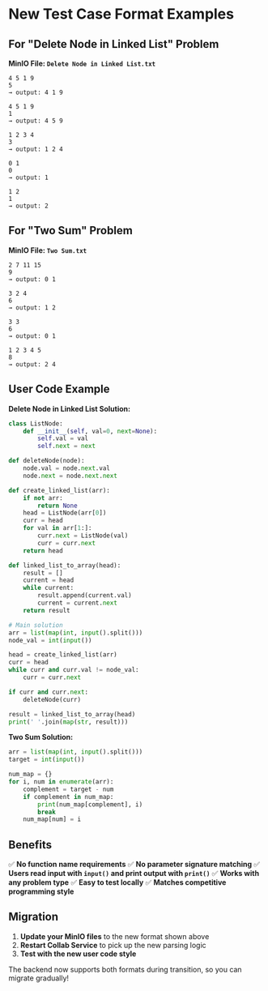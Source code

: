 # New Test Case Format Examples

## For "Delete Node in Linked List" Problem

**MinIO File: `Delete Node in Linked List.txt`**
```
4 5 1 9
5
→ output: 4 1 9

4 5 1 9
1
→ output: 4 5 9

1 2 3 4
3
→ output: 1 2 4

0 1
0
→ output: 1

1 2
1
→ output: 2
```

## For "Two Sum" Problem

**MinIO File: `Two Sum.txt`**
```
2 7 11 15
9
→ output: 0 1

3 2 4
6
→ output: 1 2

3 3
6
→ output: 0 1

1 2 3 4 5
8
→ output: 2 4
```

## User Code Example

**Delete Node in Linked List Solution:**
```python
class ListNode:
    def __init__(self, val=0, next=None):
        self.val = val
        self.next = next

def deleteNode(node):
    node.val = node.next.val
    node.next = node.next.next

def create_linked_list(arr):
    if not arr:
        return None
    head = ListNode(arr[0])
    curr = head
    for val in arr[1:]:
        curr.next = ListNode(val)
        curr = curr.next
    return head

def linked_list_to_array(head):
    result = []
    current = head
    while current:
        result.append(current.val)
        current = current.next
    return result

# Main solution
arr = list(map(int, input().split()))
node_val = int(input())

head = create_linked_list(arr)
curr = head
while curr and curr.val != node_val:
    curr = curr.next

if curr and curr.next:
    deleteNode(curr)

result = linked_list_to_array(head)
print(' '.join(map(str, result)))
```

**Two Sum Solution:**
```python
arr = list(map(int, input().split()))
target = int(input())

num_map = {}
for i, num in enumerate(arr):
    complement = target - num
    if complement in num_map:
        print(num_map[complement], i)
        break
    num_map[num] = i
```

## Benefits

✅ **No function name requirements**
✅ **No parameter signature matching** 
✅ **Users read input with `input()` and print output with `print()`**
✅ **Works with any problem type**
✅ **Easy to test locally**
✅ **Matches competitive programming style**

## Migration

1. **Update your MinIO files** to the new format shown above
2. **Restart Collab Service** to pick up the new parsing logic
3. **Test with the new user code style**

The backend now supports both formats during transition, so you can migrate gradually!